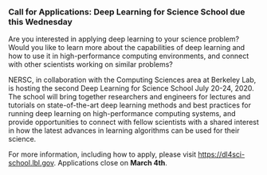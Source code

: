 ### Call for Applications: Deep Learning for Science School due this Wednesday

Are you interested in applying deep learning to your science problem? Would you
like to learn more about the capabilities of deep learning and how to use it in
high-performance computing environments, and connect with other scientists
working on similar problems?

NERSC, in collaboration with the Computing Sciences area at Berkeley Lab, is
hosting the second Deep Learning for Science School July 20-24, 2020. The school
will bring together researchers and engineers for lectures and tutorials on
state-of-the-art deep learning methods and best practices for running deep
learning on high-performance computing systems, and provide opportunities to
connect with fellow scientists with a shared interest in how the latest advances
in learning algorithms can be used for their science.

For more information, including how to apply, please visit
https://dl4sci-school.lbl.gov. Applications close on **March 4th**. 
